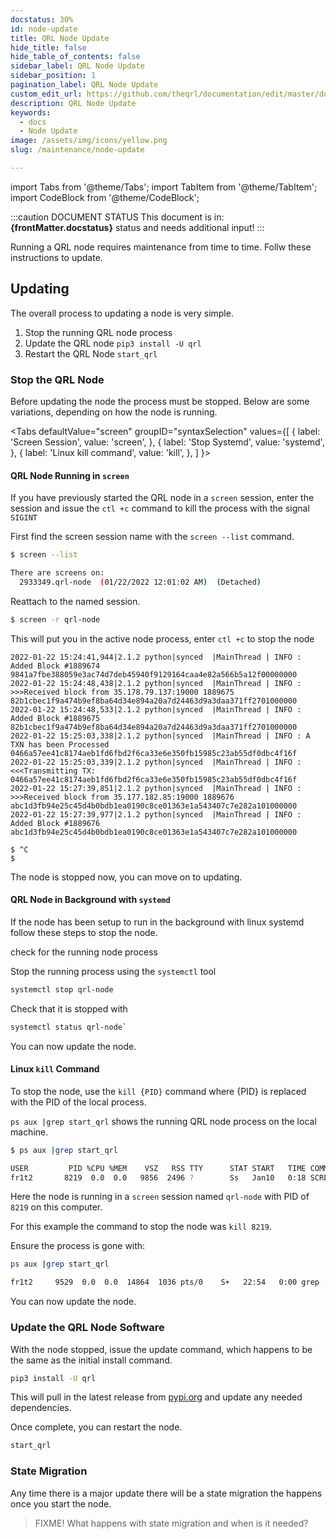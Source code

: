 ```yaml
---
docstatus: 30%
id: node-update
title: QRL Node Update
hide_title: false
hide_table_of_contents: false
sidebar_label: QRL Node Update
sidebar_position: 1
pagination_label: QRL Node Update
custom_edit_url: https://github.com/theqrl/documentation/edit/master/docs/basics/what-is-qrl.md
description: QRL Node Update
keywords:
  - docs
  - Node Update
image: /assets/img/icons/yellow.png
slug: /maintenance/node-update

---
```


import Tabs from '@theme/Tabs';
import TabItem from '@theme/TabItem';
import CodeBlock from '@theme/CodeBlock';

:::caution DOCUMENT STATUS 
<span>This document is in: <b>{frontMatter.docstatus}</b> status and needs additional input!</span>
:::

Running a QRL node requires maintenance from time to time. Follw these instructions to update.

## Updating

The overall process to updating a node is very simple.

1. Stop the running QRL node process
2. Update the QRL node `pip3 install -U qrl`
3. Restart the QRL Node `start_qrl`


### Stop the QRL Node

Before updating the node the process must be stopped. Below are some variations, depending on how the node is running.


<Tabs
  defaultValue="screen"
  groupID="syntaxSelection"
  values={[
    { label: 'Screen Session', value: 'screen', },
    { label: 'Stop Systemd', value: 'systemd', },
    { label: 'Linux kill command', value: 'kill', },
  ]
}>

<TabItem value="screen">

#### QRL Node Running in `screen`

If you have previously started the QRL node in a `screen` session, enter the session and issue the `ctl +c` command to 
kill the process with the signal `SIGINT`

First find the screen session name with the `screen --list` command.

```bash {4}
$ screen --list

There are screens on:
  2933349.qrl-node  (01/22/2022 12:01:02 AM)  (Detached) 
```

Reattach to the named session.

```bash
$ screen -r qrl-node
```
This will put you in the active node process, enter `ctl +c` to stop the node
```
2022-01-22 15:24:41,944|2.1.2 python|synced  |MainThread | INFO : Added Block #1889674 9841a7fbe388059e3ac74d7deb45940f9129164caa4e82a566b5a12f00000000
2022-01-22 15:24:48,438|2.1.2 python|synced  |MainThread | INFO : >>>Received block from 35.178.79.137:19000 1889675 82b1cbec1f9a474b9ef8ba64d34e894a20a7d24463d9a3daa371ff2701000000
2022-01-22 15:24:48,533|2.1.2 python|synced  |MainThread | INFO : Added Block #1889675 82b1cbec1f9a474b9ef8ba64d34e894a20a7d24463d9a3daa371ff2701000000
2022-01-22 15:25:03,338|2.1.2 python|synced  |MainThread | INFO : A TXN has been Processed 0466a57ee41c8174aeb1fd6fbd2f6ca33e6e350fb15985c23ab55df0dbc4f16f
2022-01-22 15:25:03,339|2.1.2 python|synced  |MainThread | INFO : <<<Transmitting TX: 0466a57ee41c8174aeb1fd6fbd2f6ca33e6e350fb15985c23ab55df0dbc4f16f
2022-01-22 15:27:39,851|2.1.2 python|synced  |MainThread | INFO : >>>Received block from 35.177.182.85:19000 1889676 abc1d3fb94e25c45d4b0bdb1ea0190c8ce01363e1a543407c7e282a101000000
2022-01-22 15:27:39,977|2.1.2 python|synced  |MainThread | INFO : Added Block #1889676 abc1d3fb94e25c45d4b0bdb1ea0190c8ce01363e1a543407c7e282a101000000

$ ^C
$
```
The node is stopped now, you can move on to updating.
</TabItem>


<TabItem value="systemd">

#### QRL Node in Background with `systemd`

If the node has been setup to run in the background with linux systemd follow these steps to stop the node.

check for the running node process

Stop the running process using the `systemctl` tool

```bash 
systemctl stop qrl-node
```

Check that it is stopped with 

```bash
systemctl status qrl-node`
```

You can now update the node.

</TabItem>

<TabItem value="kill">

#### Linux `kill` Command

To stop the node, use the `kill {PID}` command where {PID} is replaced with the PID of the local process. 

`ps aux |grep start_qrl` shows the running QRL node process on the local machine.

```bash {4}
$ ps aux |grep start_qrl

USER         PID %CPU %MEM    VSZ   RSS TTY      STAT START   TIME COMMAND
fr1t2       8219  0.0  0.0   9856  2496 ?        Ss   Jan10   0:18 SCREEN -Sdm qrl-node start_qrl
```
Here the node is running in a `screen` session named `qrl-node` with PID of `8219` on this computer.

For this example the command to stop the node was `kill 8219`.

Ensure the process is gone with:

```bash
ps aux |grep start_qrl

fr1t2     9529  0.0  0.0  14864  1036 pts/0    S+   22:54   0:00 grep --color=auto start_qrl
```

You can now update the node.

</TabItem>
</Tabs>


### Update the QRL Node Software

With the node stopped, issue the update command, which happens to be the same as the initial install command.

```bash
pip3 install -U qrl
```

This will pull in the latest release from [pypi.org](https://pypi.org/project/qrl/) and update any needed dependencies.


Once complete, you can restart the node.

```bash
start_qrl
```

### State Migration

Any time there is a major update there will be a state migration the happens once you start the node.

> FIXME! What happens with state migration and when is it needed?